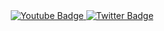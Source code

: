 <div id="header" align="center">
  <div id="badges">
  <a href="https://www.youtube.com/channel/UCfL68OJu3DgBa3J912fDTSg/featured">
    <img src="https://img.shields.io/badge/YouTube-red?style=for-the-badge&logo=youtube&logoColor=white" alt="Youtube Badge"/>
  </a>
  <a href="https://twitter.com/wizzuone">
    <img src="https://img.shields.io/badge/Twitter-blue?style=for-the-badge&logo=twitter&logoColor=white" alt="Twitter Badge"/>
  </a>
</div>
</div>
